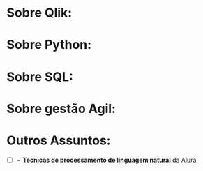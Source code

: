 # Sobre Qlik:



# Sobre Python:


# Sobre SQL:

# Sobre gestão Agil:


# Outros Assuntos:

- [ ] ¬ **Técnicas de processamento de linguagem natural** da Alura
